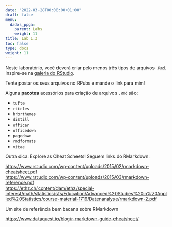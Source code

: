```yaml
---
date: "2022-03-28T00:00:00+01:00"
draft: false
menu:
  dados_ppga:
    parent: Labs
    weight: 11
title: Lab 1.3
toc: false
type: docs
weight: 11
---
```


Neste laboratório, você deverá criar pelo menos três tipos de arquivos `.Rmd`. Inspire-se na [galeria do RStudio](https://rmarkdown.rstudio.com/gallery.html).  

Tente postar os seus arquivos no RPubs e mande o link para mim! 

Alguns **pacotes** acessórios para criação de arquivos `.Rmd` são:

- `tufte`
- `rticles`
- `hrbrthemes`
- `distill`
- `officer`
- `officedown`
- `pagedown`
- `rmdformats`
- `vitae`

Outra dica: Explore as Cheat Scheets! Seguem links do RMarkdown: 

https://www.rstudio.com/wp-content/uploads/2015/02/rmarkdown-cheatsheet.pdf   
https://www.rstudio.com/wp-content/uploads/2015/03/rmarkdown-reference.pdf   
https://ethz.ch/content/dam/ethz/special-interest/math/statistics/sfs/Education/Advanced%20Studies%20in%20Applied%20Statistics/course-material-1719/Datenanalyse/rmarkdown-2.pdf   


Um site de referência bem bacana sobre RMarkdown

https://www.dataquest.io/blog/r-markdown-guide-cheatsheet/





